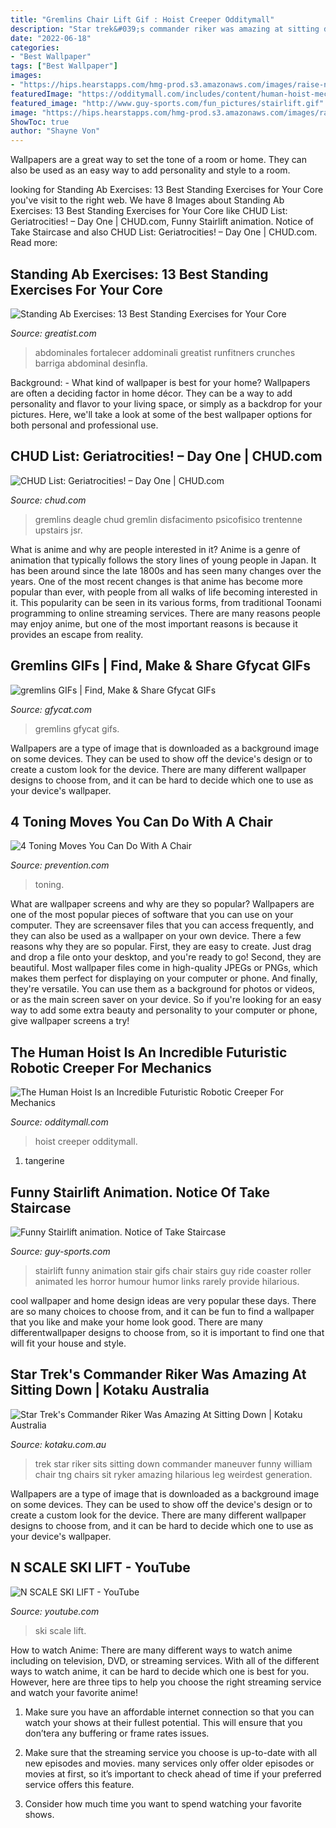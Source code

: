 ```yaml
---
title: "Gremlins Chair Lift Gif : Hoist Creeper Odditymall"
description: "Star trek&#039;s commander riker was amazing at sitting down"
date: "2022-06-18"
categories:
- "Best Wallpaper"
tags: ["Best Wallpaper"]
images:
- "https://hips.hearstapps.com/hmg-prod.s3.amazonaws.com/images/raise-n-squeeze-1522246142.gif?resize=480:*"
featuredImage: "https://odditymall.com/includes/content/human-hoist-mechanics-chair-futuristic-automatic-creeper-0.gif"
featured_image: "http://www.guy-sports.com/fun_pictures/stairlift.gif"
image: "https://hips.hearstapps.com/hmg-prod.s3.amazonaws.com/images/raise-n-squeeze-1522246142.gif?resize=480:*"
ShowToc: true
author: "Shayne Von"
---
```



Wallpapers are a great way to set the tone of a room or home. They can also be used as an easy way to add personality and style to a room.

	

		
looking for Standing Ab Exercises: 13 Best Standing Exercises for Your Core you've visit to the right web. We have 8 Images about Standing Ab Exercises: 13 Best Standing Exercises for Your Core like CHUD List: Geriatrocities! – Day One | CHUD.com, Funny Stairlift animation. Notice of Take Staircase and also CHUD List: Geriatrocities! – Day One | CHUD.com. Read more:
		
    
## Standing Ab Exercises: 13 Best Standing Exercises For Your Core

<img loading=lazy src="https://i0.wp.com/post.greatist.com/wp-content/uploads/sites/2/2019/05/STANDING-ABS_CHAIR-POSE-TWIST.gif?w=1155&amp;h=1579" onerror="this.onerror=null;this.src='https://tse1.mm.bing.net/th?id=OIP.mBxKDRO7fuJnt-zAU18WkAHaJ4&amp;pid=15.1';" alt="Standing Ab Exercises: 13 Best Standing Exercises for Your Core">

_Source: greatist.com_

>abdominales fortalecer addominali greatist runfitners crunches barriga abdominal desinfla. 

	

Background: - What kind of wallpaper is best for your home?
Wallpapers are often a deciding factor in home décor. They can be a way to add personality and flavor to your living space, or simply as a backdrop for your pictures. Here, we'll take a look at some of the best wallpaper options for both personal and professional use.

    
## CHUD List: Geriatrocities! – Day One | CHUD.com

<img loading=lazy src="http://www.chud.com/wp-content/uploads/2011/10/Deagle2C.gif" onerror="this.onerror=null;this.src='https://tse1.mm.bing.net/th?id=OIP.xXaqQHUQqlPF1sT2Mh0N5gHaEC&amp;pid=15.1';" alt="CHUD List: Geriatrocities! – Day One | CHUD.com">

_Source: chud.com_

>gremlins deagle chud gremlin disfacimento psicofisico trentenne upstairs jsr. 

	

What is anime and why are people interested in it?
Anime is a genre of animation that typically follows the story lines of young people in Japan. It has been around since the late 1800s and has seen many changes over the years. One of the most recent changes is that anime has become more popular than ever, with people from all walks of life becoming interested in it. This popularity can be seen in its various forms, from traditional Toonami programming to online streaming services. There are many reasons people may enjoy anime, but one of the most important reasons is because it provides an escape from reality.

    
## Gremlins GIFs | Find, Make &amp; Share Gfycat GIFs

<img loading=lazy src="https://thumbs.gfycat.com/EmbellishedUnequaledBubblefish-size_restricted.gif" onerror="this.onerror=null;this.src='https://tse3.mm.bing.net/th?id=OIP.Sck3G_4ALG-xwMCiu-zjjgAAAA&amp;pid=15.1';" alt="gremlins GIFs | Find, Make &amp; Share Gfycat GIFs">

_Source: gfycat.com_

>gremlins gfycat gifs. 

	

Wallpapers are a type of image that is downloaded as a background image on some devices. They can be used to show off the device's design or to create a custom look for the device. There are many different wallpaper designs to choose from, and it can be hard to decide which one to use as your device's wallpaper.

    
## 4 Toning Moves You Can Do With A Chair

<img loading=lazy src="https://hips.hearstapps.com/hmg-prod.s3.amazonaws.com/images/raise-n-squeeze-1522246142.gif?resize=480:*" onerror="this.onerror=null;this.src='https://tse1.mm.bing.net/th?id=OIP.hGJKHvzUOB62juiHix_asAHaHm&amp;pid=15.1';" alt="4 Toning Moves You Can Do With A Chair">

_Source: prevention.com_

>toning. 

	

What are wallpaper screens and why are they so popular?
Wallpapers are one of the most popular pieces of software that you can use on your computer. They are screensaver files that you can access frequently, and they can also be used as a wallpaper on your own device. There a few reasons why they are so popular. First, they are easy to create. Just drag and drop a file onto your desktop, and you're ready to go! Second, they are beautiful. Most wallpaper files come in high-quality JPEGs or PNGs, which makes them perfect for displaying on your computer or phone. And finally, they're versatile. You can use them as a background for photos or videos, or as the main screen saver on your device. So if you're looking for an easy way to add some extra beauty and personality to your computer or phone, give wallpaper screens a try!

    
## The Human Hoist Is An Incredible Futuristic Robotic Creeper For Mechanics

<img loading=lazy src="https://odditymall.com/includes/content/human-hoist-mechanics-chair-futuristic-automatic-creeper-0.gif" onerror="this.onerror=null;this.src='https://tse2.mm.bing.net/th?id=OIP.aTmyHfI8lBHHhAFwZm_dhQAAAA&amp;pid=15.1';" alt="The Human Hoist Is an Incredible Futuristic Robotic Creeper For Mechanics">

_Source: odditymall.com_

>hoist creeper odditymall. 

	

1. tangerine 

    
## Funny Stairlift Animation. Notice Of Take Staircase

<img loading=lazy src="http://www.guy-sports.com/fun_pictures/stairlift.gif" onerror="this.onerror=null;this.src='https://tse3.mm.bing.net/th?id=OIP.-aAS3VgjnXBxbl86mWDcfQAAAA&amp;pid=15.1';" alt="Funny Stairlift animation. Notice of Take Staircase">

_Source: guy-sports.com_

>stairlift funny animation stair gifs chair stairs guy ride coaster roller animated les horror humour humor links rarely provide hilarious. 

	

cool wallpaper and home design ideas are very popular these days. There are so many choices to choose from, and it can be fun to find a wallpaper that you like and make your home look good. There are many differentwallpaper designs to choose from, so it is important to find one that will fit your house and style.

    
## Star Trek&#039;s Commander Riker Was Amazing At Sitting Down | Kotaku Australia

<img loading=lazy src="https://img.youtube.com/vi/lVIGhYMwRgs/0.jpg" onerror="this.onerror=null;this.src='https://tse2.mm.bing.net/th?id=OIP.iJ7pOSwNN0J6WWjcATF8tQHaFj&amp;pid=15.1';" alt="Star Trek&#039;s Commander Riker Was Amazing At Sitting Down | Kotaku Australia">

_Source: kotaku.com.au_

>trek star riker sits sitting down commander maneuver funny william chair tng chairs sit ryker amazing hilarious leg weirdest generation. 

	

Wallpapers are a type of image that is downloaded as a background image on some devices. They can be used to show off the device's design or to create a custom look for the device. There are many different wallpaper designs to choose from, and it can be hard to decide which one to use as your device's wallpaper.

    
## N SCALE SKI LIFT - YouTube

<img loading=lazy src="https://i.ytimg.com/vi/giF-PTSvN8E/hqdefault.jpg" onerror="this.onerror=null;this.src='https://tse3.mm.bing.net/th?id=OIP.4jXoLRQK9vY84g69xV48tQHaFj&amp;pid=15.1';" alt="N SCALE SKI LIFT - YouTube">

_Source: youtube.com_

>ski scale lift. 

	

How to watch Anime: There are many different ways to watch anime including on television, DVD, or streaming services.
With all of the different ways to watch anime, it can be hard to decide which one is best for you. However, here are three tips to help you choose the right streaming service and watch your favorite anime!
1. Make sure you have an affordable internet connection so that you can watch your shows at their fullest potential. This will ensure that you don’tera any buffering or frame rates issues.

2. Make sure that the streaming service you choose is up-to-date with all new episodes and movies. many services only offer older episodes or movies at first, so it’s important to check ahead of time if your preferred service offers this feature.

3. Consider how much time you want to spend watching your favorite shows.

